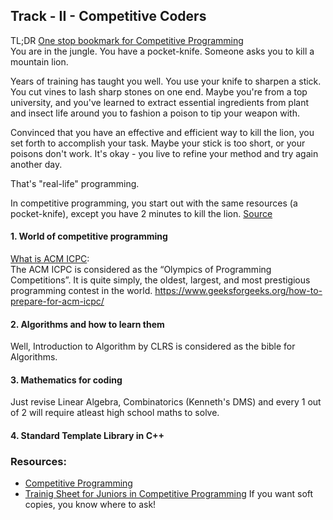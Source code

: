 ## Track - II - Competitive Coders
TL;DR
[One stop bookmark for Competitive Programming](https://github.com/lnishan/awesome-competitive-programming) <br/>
You are in the jungle. You have a pocket-knife. Someone asks you to kill a mountain lion.

Years of training has taught you well. You use your knife to sharpen a stick. You cut vines to lash sharp stones on one end. Maybe you're from a top university, and you've learned to extract essential ingredients from plant and insect life around you to fashion a poison to tip your weapon with. 

Convinced that you have an effective and efficient way to kill the lion, you set forth to accomplish your task. Maybe your stick is too short, or your poisons don't work. It's okay - you live to refine your method and try again another day.

That's "real-life" programming.

In competitive programming, you start out with the same resources (a pocket-knife), except you have 2 minutes to kill the lion. [Source](https://www.quora.com/How-is-competitive-programming-different-from-real-life-programming)
#### 1. World of competitive programming
[What is ACM ICPC](https://icpc.baylor.edu/): <br/>
The ACM ICPC is considered as the “Olympics of Programming Competitions”. It is quite simply, the oldest, largest, and most prestigious programming contest in the world.
https://www.geeksforgeeks.org/how-to-prepare-for-acm-icpc/
#### 2. Algorithms and how to learn them
Well, Introduction to Algorithm by CLRS is considered as the bible for Algorithms.
#### 3. Mathematics for coding
Just revise Linear Algebra, Combinatorics (Kenneth's DMS) and every 1 out of 2 will require atleast high school maths to solve.
#### 4. Standard Template Library in C++

### Resources:
- [Competitive Programming](https://www.topcoder.com/community/competitive-programming/tutorials/)
- [Trainig Sheet for Juniors in Competitive Programming](https://docs.google.com/spreadsheets/d/1iJZWP2nS_OB3kCTjq8L6TrJJ4o-5lhxDOyTaocSYc-k/edit?usp=sharing)
If you want soft copies, you know where to ask!
